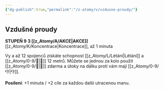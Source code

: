 ```yaml
---
{"dg-publish":true,"permalink":"/z-atomy/v/vzdusne-proudy/"}
---
```


## Vzdušné proudy
**STUPEŇ 9**
**3 [[z_Atomy/A/AKCE\|AKCE]]**
[[z_Atomy/K/Koncentrace\|Koncentrace]], až 1 minuta

Vy a až 12 spojenců získáte schopnost [[z_Atomy/L/Létání\|Létání]] a [[z_Atomy/0-9/🏃\|🏃]] 12 metrů. Můžete se jednou za kolo použít [[z_Atomy/0-9/🥾\|🥾]] zdarma a útoky na dálku proti vám mají [[z_Atomy/0-9/👎\|👎]].

**Posílení**: +1 minuta / +2 cíle za každou další utracenou manu.